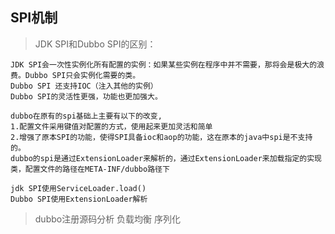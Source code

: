 ## SPI机制
> JDK SPI和Dubbo SPI的区别：

    JDK SPI会一次性实例化所有配置的实例：如果某些实例在程序中并不需要，那将会是极大的浪费。Dubbo SPI只会实例化需要的类。
    Dubbo SPI 还支持IOC（注入其他的实例）
    Dubbo SPI的灵活性更强，功能也更加强大。

    dubbo在原有的spi基础上主要有以下的改变,
    1.配置文件采用键值对配置的方式，使用起来更加灵活和简单 
    2.增强了原本SPI的功能，使得SPI具备ioc和aop的功能，这在原本的java中spi是不支持的。
    dubbo的spi是通过ExtensionLoader来解析的，通过ExtensionLoader来加载指定的实现类，配置文件的路径在META-INF/dubbo路径下

    jdk SPI使用ServiceLoader.load()
    Dubbo SPI使用ExtensionLoader解析

> dubbo注册源码分析
> 负载均衡
> 序列化